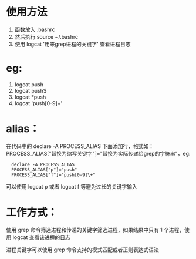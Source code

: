 # 使用方法
1. 函数放入 .bashrc
1. 然后执行 source ~/.bashrc
1. 使用 logcat '用来grep进程的关键字' 查看进程日志

# eg:
1. logcat push
1. logcat push\$
1. logcat \*push
1. logcat 'push[0-9]\+'

# alias：
在代码中的 declare -A PROCESS_ALIAS 下面添加行，格式如：PROCESS_ALIAS["替换为缩写关键字"]="替换为实际传递给grep的字符串"，eg:

      declare -A PROCESS_ALIAS
      PROCESS_ALIAS["p"]="push"
      PROCESS_ALIAS["f"]="push[0-9]\+"
      
可以使用 logcat p 或者 logcat f 等避免过长的关键字输入

# 工作方式：
使用 grep 命令筛选进程和传递的关键字筛选进程，如果结果中只有 1 个进程，使用 logcat 查看该进程的日志

进程关键字可以使用 grep 命令支持的模式匹配或者正则表达式语法
